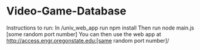 # Video-Game-Database

Instructions to run:
In /univ_web_app run npm install
Then run node main.js [some random port number]
You can then use the web app at http://access.engr.oregonstate.edu:[same random port number]/
